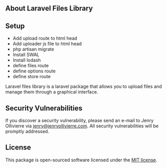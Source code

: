 ## About Laravel Files Library

## Setup

- Add upload route to html head
- Add uploader js file to html head
- php artisan migrate
- Install SWAL
- Install lodash
- define files route
- define options route
- define store route

Laravel files library is a laravel package that allows you to upload files and manage them through a graphical interface.

## Security Vulnerabilities

If you discover a security vulnerability, please send an e-mail to Jenry Ollivierre via [jenry@jenryollivierre.com](mailto:jenry@jenryollivierre.com). All security vulnerabilities will be promptly addressed.

## License

This package is open-sourced software licensed under the [MIT license](https://opensource.org/licenses/MIT).
